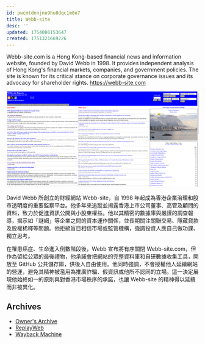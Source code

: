 ```yaml
---
id: pwcmtdnnjno9hu8dqc1m0o7
title: Webb-site
desc: ''
updated: 1754086153647
created: 1751321669226
---
```

Webb-site.com is a Hong Kong-based financial news and information website, founded by David Webb in 1998. It provides independent analysis of Hong Kong's financial markets, companies, and government policies. The site is known for its critical stance on corporate governance issues and its advocacy for shareholder rights.
https://webb-site.com

![Webb-site logo](/assets/webb.png)

David Webb 所創立的財經網站 Webb-site，自 1998 年起成為香港企業治理和股市透明度的重要監察平台。他多年來追蹤並揭露香港上市公司董事、高管及顧問的資料，致力於促進資訊公開與小股東權益。他以其精密的數據庫與嚴謹的調查報導，揭示如「謎網」等企業之間的資本運作關係，並長期關注關聯交易、隱藏貸款及股權稀釋等問題。他拒絕盲目相信市場或監管機構，強調投資人應自己做功課、獨立思考。

在罹患癌症、生命進入倒數階段後，Webb 宣布將有序關閉 Webb-site.com，但作為留給公眾的最後禮物，他承諾會把網站的完整資料庫和自研數據收集工具，開放至 GitHub 公共儲存庫，供後人自由使用。他同時強調，不會授權他人延續網站的營運，避免其精神被濫用為推廣詐騙、假資訊或他所不認同的立場。這一決定展現他始終如一的原則與對香港市場秩序的承諾，也讓 Webb-site 的精神得以延續而非被異化。



## Archives
- [Owner's Archive](https://drive.google.com/drive/folders/13mzAvvufXC3QmH8OvMVx2juUi7qdnVLL)
- [ReplayWeb](https://replayweb.page/?source=https%3A%2F%2Fstorage.googleapis.com%2Fweb-archives%2Farchives%2Fddb492c7.wacz#view=pages&url=https%3A%2F%2Fwebb-site.com%2F&ts=20250801213022)
- [Wayback Machine](https://web.archive.org/web/*/https://webb-site.com/)


